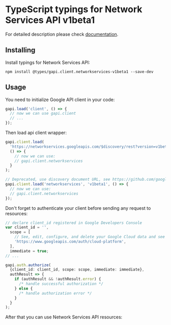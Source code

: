# TypeScript typings for Network Services API v1beta1

For detailed description please check [documentation](https://cloud.google.com/networking).

## Installing

Install typings for Network Services API:

```
npm install @types/gapi.client.networkservices-v1beta1 --save-dev
```

## Usage

You need to initialize Google API client in your code:

```typescript
gapi.load('client', () => {
  // now we can use gapi.client
  // ...
});
```

Then load api client wrapper:

```typescript
gapi.client.load(
  'https://networkservices.googleapis.com/$discovery/rest?version=v1beta1',
  () => {
    // now we can use:
    // gapi.client.networkservices
  }
);
```

```typescript
// Deprecated, use discovery document URL, see https://github.com/google/google-api-javascript-client/blob/master/docs/reference.md#----gapiclientloadname----version----callback--
gapi.client.load('networkservices', 'v1beta1', () => {
  // now we can use:
  // gapi.client.networkservices
});
```

Don't forget to authenticate your client before sending any request to resources:

```typescript
// declare client_id registered in Google Developers Console
var client_id = '',
  scope = [
    // See, edit, configure, and delete your Google Cloud data and see the email address for your Google Account.
    'https://www.googleapis.com/auth/cloud-platform',
  ],
  immediate = true;
// ...

gapi.auth.authorize(
  {client_id: client_id, scope: scope, immediate: immediate},
  authResult => {
    if (authResult && !authResult.error) {
      /* handle successful authorization */
    } else {
      /* handle authorization error */
    }
  }
);
```

After that you can use Network Services API resources: <!-- TODO: make this work for multiple namespaces -->

```typescript

```
